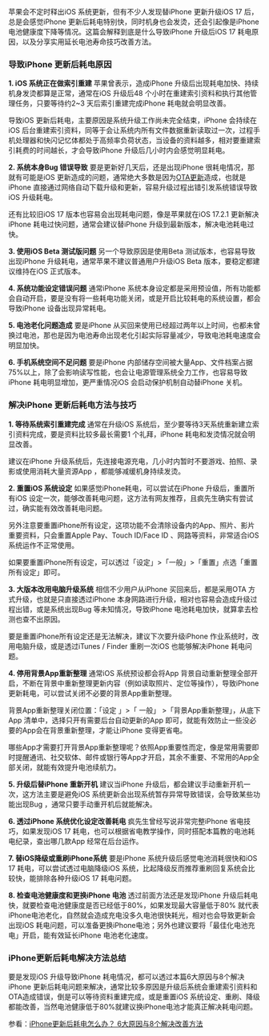 苹果会不定时释出iOS 系统更新，但有不少人发现替iPhone 更新升级iOS 17 后，总是会感觉iPhone 更新后耗电特别快，同时机身也会发烫，还会引起像是iPhone电池健康度下降等情况。这篇会解释到底是什么导致iPhone 升级后iOS 17 耗电原因，以及分享实用延长电池寿命技巧改善方法。

### 导致iPhone 更新后耗电原因
**1. iOS 系统正在做索引重建**
苹果曾表示，造成iPhone 升级后出现耗电加快、持续机身发烫都算是正常，通常在iOS 升级后48 个小时在重建索引资料和执行其他管理任务，只要等待约2~3 天后索引重建完成iPhone 耗电就会明显改善。

导致iOS 更新后耗电，主要原因是系统升级工作尚未完全结束，iPhone 会持续在iOS 后台重建索引资料，同等于会让系统内所有文件数据重新读取过一次，过程手机处理器和快闪记忆体都处于高频率负荷状态，当设备的资料越多，相对要重建索引耗费的时间越长，才会导致iPhone 升级后几小时内会感觉明显耗电。

**2. 系统本身Bug 错误导致**
要是更新好几天后，还是出现iPhone 很耗电情况，那就有可能是iOS 更新造成的问题，通常绝大多数是因为[OTA更新](https://mrmad.com.tw/ios-ota)造成，也就是iPhone 直接通过网络自动下载升级和更新，容易升级过程出错引发系统错误导致iOS 升级耗电。

还有比较旧iOS 17 版本也容易会出现耗电问题，像是苹果就在iOS 17.2.1 更新解决iPhone 耗电过快问题，通常会建议替iPhone 升级到最新版本，解决电池耗电过快。

**3. 使用iOS Beta 测试版问题**
另一个导致原因是使用Beta 测试版本，也容易导致出现iPhone 升级耗电，通常苹果不建议普通用户升级iOS Beta 版本，要稳定都建议维持在iOS 正式版本。

**4. 系统功能设定错误问题**
通常iPhone 系统本身设定都是采用预设值，所有功能都会自动开启，要是没有将一些耗电功能关闭，或是开启比较耗电的系统设置，都会导致iPhone 设备出现异常耗电。

**5. 电池老化问题造成**
要是iPhone 从买回来使用已经超过两年以上时间，也都未曾换过电池，那也是因为电池寿命出现老化引起实际容量减少，导致电池耗电速度会明显加快。

**6. 手机系统空间不足问题**
要是iPhone 内部储存空间被大量App、文件档案占据75%以上，除了会影响读写性能，也会让电源管理系统全力工作，也容易导致iPhone 耗电明显增加，更严重情况iOS 会启动保护机制自动替iPhone 关机。

### 解决iPhone 更新后耗电方法与技巧
**1. 等待系统索引重建完成**
通常在升级iOS 系统后，至少要等待3天系统重新建立索引资料完成，要是资料比较多最长需要1 个礼拜，iPhone 耗电和发烫情况就会明显改善。

建议在iPhone 升级系统后，先连接电源充电，几小时内暂时不要游戏、拍照、录影或使用消耗大量资源App ，都能够减缓机身持续发烫。

**2. 重置iOS 系统设定**
如果感觉iPhone耗电，可以尝试在iPhone 升级后，重置所有iOS 设定一次，能够改善耗电问题，这方法有网友推荐，且疯先生确实有尝试过，确实能有效改善耗电问题。

另外注意要重置iPhone所有设定，这项功能不会清除设备内的App、照片、影片重要资料，只会重置Apple Pay、Touch ID/Face ID 、网路等资料，非常适合iOS 系统运作不正常使用。

如果要重置iPhone所有设定，可以透过「设定」>「一般」>「重置」点选「重置所有设定」即可。

**3. 大版本改用电脑升级系统**
相信不少用户从iPhone 买回来后，都是采用OTA 方式升级，也就是只直接透过iPhone 本身网路进行升级，相对也容易会造成升级过程出错，或是系统出现Bug 等未知情况，导致iPhone 电池耗电加快，就算拿去检测也查不出原因。

要是重置iPhone所有设定还是无法解决，建议下次要升级iPhone 作业系统时，改用电脑升级，或是透过iTunes / Finder 重刷一次iOS 也能够解决iPhone 耗电问题。

**4. 停用背景App重新整理**
通常iOS 系统预设都会将App 背景自动重新整理全部开启，不断在背景中重新整理更新内容（例如读取照片、定位等操作），导致iPhone 更新耗电，可以尝试关闭不必要的背景App重新整理。

背景App重新整理关闭位置：「设定 」>「 一般」 >「背景App重新整理」，从底下App 清单中，选择只开有需要后台自动更新的App 即可，就能有效防止一些没必要的App会在背景重新整理，才能让iPhone 变得更省电。

哪些App才需要打开背景App重新整理呢？依照App重要性而定，像是常用需要即时提醒通讯、社交软体、邮件或银行等App才开启，其余不重要、不常用的App全部关闭，就能有效提升电池续航力。

**5. 升级后替iPhone 重新开机**
建议当iPhone 升级后，都会建议手动重新开机一次，这方法主要是避免iOS 系统更新会出现系统暂存异常导致错误，会导致某些功能出现Bug ，通常只要手动重开机后就能解决。

**6. 透过iPhone 系统优化设定改善耗电**
疯先生曾经写说非常完整iPhone 省电技巧，如果发现iOS 17 耗电，也可以根据省电教学操作，同时搭配本篇教的电池耗电纪录，查出哪几款App 经常在后台运作。

**7. 替iOS降级或重刷iPhone系统**
要是iPhone 系统升级后感觉电池消耗很快和iOS 17 耗电，可以尝试透过电脑降级iOS 系统，比起降级反而推荐重刷回复系统会比较快，能排除各种升级iOS 17 耗电问题。

**8. 检查电池健康度和更换iPhone 电池**
透过前面方法还是发现iPhone 升级后耗电快，就要检查电池健康度是否已经低于80%，如果发现最大容量低于80% 就代表iPhone电池老化，自然就会造成充电没多久电池很快耗光，相对也会导致更新会出现iOS 耗电问题，可以准备更换iPhone电池；另外也建议要将「最佳化电池充电」开启，能有效延长iPhone 电池老化速度。

### iPhone更新后耗电解决方法总结
要是发现iOS 升级导致iPhone 耗电情况，都可以透过本篇6大原因与8个解决iPhone 更新后耗电问题来解决，通常比较多原因是升级后系统会重建索引资料和OTA造成错误，倒是可以等待资料重建完成，或是重置iOS 系统设定、重刷、降级都能改善，当然电池健康低于80%就建议换iPhone电池才能真正解决耗电问题。

参看：[iPhone更新后耗电怎么办？ 6大原因与8个解决改善方法](https://mrmad.com.tw/iphone-battery-drain-after-update)
